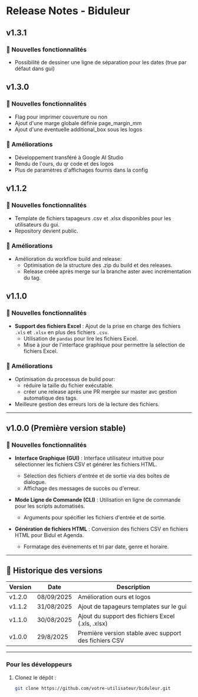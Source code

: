 # Release Notes - Biduleur

## v1.3.1
### 🌟 Nouvelles fonctionnalités
- Possibilité de dessiner une ligne de séparation pour les dates (true par défaut dans gui)

## v1.3.0
### 🌟 Nouvelles fonctionnalités
- Flag pour imprimer couverture ou non
- Ajout d'une marge globale définie page_margin_mm
- Ajout d'une éventuelle additional_box sous les logos

### 🔧 Améliorations
- Développement transféré à Google AI Studio
- Rendu de l'ours, du qr code et des logos
- Plus de paramètres d'affichages fournis dans la config

## v1.1.2
### 🌟 Nouvelles fonctionnalités
- Template de fichiers tapageurs .csv et .xlsx disponibles pour les utilisateurs du gui.
- Repository devient public.

### 🔧 Améliorations
- Amélioration du workflow build and release:
  - Optimisation de la structure des .zip du build et des releases.
  - Release créée après merge sur la branche aster avec incrémentation du tag.

## v1.1.0
### 🌟 Nouvelles fonctionnalités
- **Support des fichiers Excel** : Ajout de la prise en charge des fichiers `.xls` et `.xlsx` en plus des fichiers `.csv`.
  - Utilisation de `pandas` pour lire les fichiers Excel.
  - Mise à jour de l'interface graphique pour permettre la sélection de fichiers Excel.

### 🔧 Améliorations
- Optimisation du processus de build pour:
  - réduire la taille du fichier exécutable.
  - créer une release après une PR mergée sur master avc gestion automatique des tags.
- Meilleure gestion des erreurs lors de la lecture des fichiers.

---

## v1.0.0 (Première version stable)
### 🌟 Nouvelles fonctionnalités
- **Interface Graphique (GUI)** : Interface utilisateur intuitive pour sélectionner les fichiers CSV et générer les fichiers HTML.
  - Sélection des fichiers d'entrée et de sortie via des boîtes de dialogue.
  - Affichage des messages de succès ou d'erreur.

- **Mode Ligne de Commande (CLI)** : Utilisation en ligne de commande pour les scripts automatisés.
  - Arguments pour spécifier les fichiers d'entrée et de sortie.

- **Génération de fichiers HTML** : Conversion des fichiers CSV en fichiers HTML pour Bidul et Agenda.
  - Formatage des événements et tri par date, genre et horaire.

---

## 📅 Historique des versions

| Version | Date       | Description                                           |
|---------|------------|-------------------------------------------------------|
| v1.2.0  | 08/09/2025 | Amélioration ours et logos                            |
| v1.1.2  | 31/08/2025 | Ajout de tapageurs templates sur le gui               |
| v1.1.0  | 30/08/2025 | Ajout du support des fichiers Excel (.xls, .xlsx)     |
| v1.0.0  | 29/8/2025  | Première version stable avec support des fichiers CSV |

---

### Pour les développeurs
1. Clonez le dépôt :
   ```bash
   git clone https://github.com/votre-utilisateur/biduleur.git
